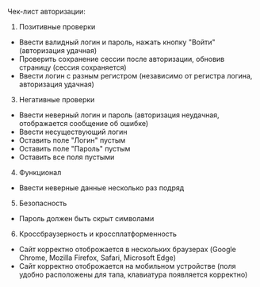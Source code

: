 Чек-лист авторизации:
1. Позитивные проверки
- Ввести валидный логин и пароль, нажать кнопку "Войти" (авторизация удачная)
- Проверить сохранение сессии после авторизации, обновив страницу (сессия сохраняется)
- Ввести логин с разным регистром (независимо от регистра логина, авторизация удачная)
3. Негативные проверки
- Ввести неверный логин и пароль (авторизация неудачная, отображается сообщение об ошибке)
- Ввести несуществующий логин
- Оставить поле "Логин" пустым
- Оставить поле "Пароль" пустым
- Оставить все поля пустыми
4. Функционал
- Ввести неверные данные несколько раз подряд
5. Безопасность
- Пароль должен быть скрыт символами
6. Кроссбраузерность и кроссплатформенность
- Сайт корректно отоброжается в нескольких браузерах (Google Chrome, Mozilla Firefox, Safari, Microsoft Edge)
- Сайт корректно отоброжается на мобильном устройстве (поля удобно расположены для тапа, клавиатура появляется корректно) 
